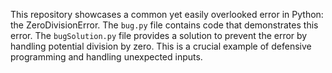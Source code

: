 This repository showcases a common yet easily overlooked error in Python: the ZeroDivisionError. The `bug.py` file contains code that demonstrates this error.  The `bugSolution.py` file provides a solution to prevent the error by handling potential division by zero. This is a crucial example of defensive programming and handling unexpected inputs.